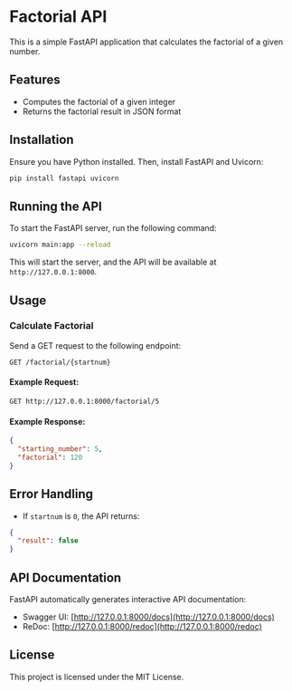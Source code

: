 # Factorial API

This is a simple FastAPI application that calculates the factorial of a given number.

## Features
- Computes the factorial of a given integer
- Returns the factorial result in JSON format

## Installation

Ensure you have Python installed. Then, install FastAPI and Uvicorn:

```bash
pip install fastapi uvicorn
```

## Running the API

To start the FastAPI server, run the following command:

```bash
uvicorn main:app --reload
```

This will start the server, and the API will be available at `http://127.0.0.1:8000`.

## Usage

### Calculate Factorial

Send a GET request to the following endpoint:

```
GET /factorial/{startnum}
```

#### Example Request:

```
GET http://127.0.0.1:8000/factorial/5
```

#### Example Response:

```json
{
  "starting_number": 5,
  "factorial": 120
}
```

## Error Handling
- If `startnum` is `0`, the API returns:

```json
{
  "result": false
}
```

## API Documentation
FastAPI automatically generates interactive API documentation:
- Swagger UI: [http://127.0.0.1:8000/docs](http://127.0.0.1:8000/docs)
- ReDoc: [http://127.0.0.1:8000/redoc](http://127.0.0.1:8000/redoc)

## License
This project is licensed under the MIT License.

